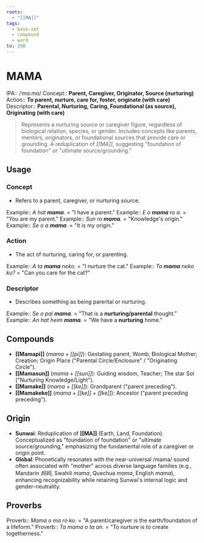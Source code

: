 ```yaml
---
roots:
  - "[[MA]]"
tags:
  - base-set
  - compound
  - word
to: 290
---
```

# MAMA

IPA::				/ˈmɑ.mɑ/
Concept::		**Parent, Caregiver, Originator, Source (nurturing)**
Action::		**To parent, nurture, care for, foster, originate (with care)**
Descriptor::	**Parental, Nurturing, Caring, Foundational (as source), Originating (with care)**

> Represents a nurturing source or caregiver figure, regardless of biological relation, species, or gender. Includes concepts like parents, mentors, originators, or foundational sources that provide care or grounding. A reduplication of *[[MA]]*, suggesting "foundation of foundation" or "ultimate source/grounding."

## Usage

### Concept
*   Refers to a parent, caregiver, or nurturing source.

Example::   *A hat **mama**.* = "I have a parent."
Example::   *E o **mama** ro a.* = "You are my parent."
Example::   *Sun ro **mama**.* = "Knowledge's origin."
Example::   *Se o a **mama**.* = "It is my origin."

### Action
*   The act of nurturing, caring for, or parenting.

Example::   *A ta **mama** neko.* = "I nurture the cat."
Example::   *Ta **mama** neko ku?* = "Can you care for the cat?"

### Descriptor
*   Describes something as being parental or nurturing.

Example::   *Se o pai **mama**.* = "That is a **nurturing/parental** thought."
Example::   *An hat heim **mama**.* = "We have a **nurturing** home."

## Compounds
*   **[[Mamapi]]** (*mama* + *[[pi]]*): Gestating parent, Womb, Biological Mother; Creation; Origin Place ("Parental Circle/Enclosure" / "Originating Circle").
*   **[[Mamasun]]** (*mama* + *[[sun]]*): Guiding wisdom, Teacher; The star Sol ("Nurturing Knowledge/Light").
*   **[[Mamake]]** (*mama* + *[[ke]]*): Grandparent ("parent preceding").
*   **[[Mamakeke]]** (*mama* + *[[ke]]* + *[[ke]]*): Ancestor ("parent preceding preceding").

## Origin
*   **Sunwai**: Reduplication of **[[MA]]** (Earth, Land, Foundation). Conceptualized as "foundation of foundation" or "ultimate source/grounding," emphasizing the fundamental role of a caregiver or origin point.
*   **Global**: Phonetically resonates with the near-universal /mama/ sound often associated with "mother" across diverse language families (e.g., Mandarin *妈妈*, Swahili *mama*, Quechua *mama*, English *mama*), enhancing recognizability while retaining Sunwai's internal logic and gender-neutrality.

## Proverbs

Proverb:: *Mama o ma ro ko.* = "A parent/caregiver is the earth/foundation of a lifeform."
Proverb:: *Ta mama o ta an.* = "To nurture is to create togetherness."